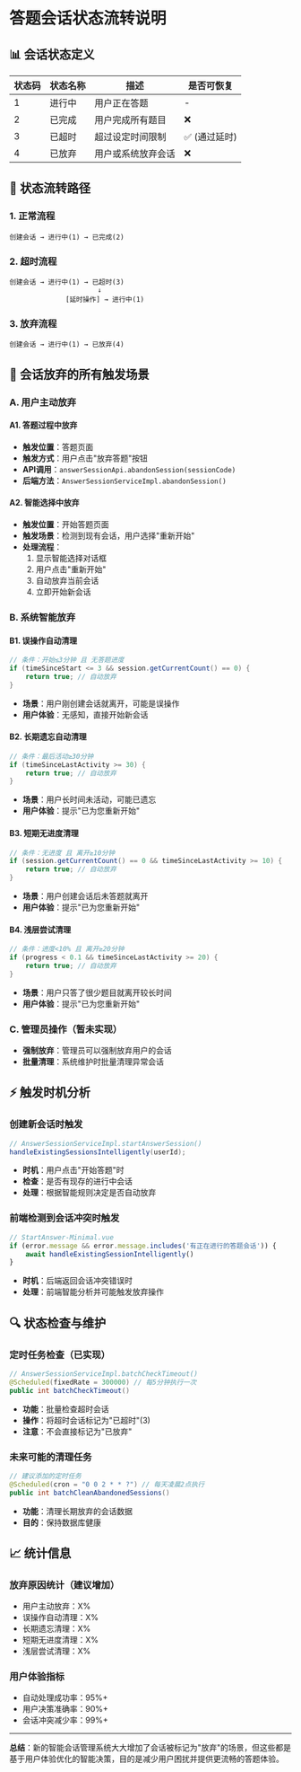 # 答题会话状态流转说明

## 📊 会话状态定义

| 状态码 | 状态名称 | 描述 | 是否可恢复 |
|--------|----------|------|------------|
| 1 | 进行中 | 用户正在答题 | - |
| 2 | 已完成 | 用户完成所有题目 | ❌ |
| 3 | 已超时 | 超过设定时间限制 | ✅ (通过延时) |
| 4 | 已放弃 | 用户或系统放弃会话 | ❌ |

## 🔄 状态流转路径

### 1. 正常流程
```
创建会话 → 进行中(1) → 已完成(2)
```

### 2. 超时流程
```
创建会话 → 进行中(1) → 已超时(3)
                      ↓
              [延时操作] → 进行中(1)
```

### 3. 放弃流程
```
创建会话 → 进行中(1) → 已放弃(4)
```

## 🚫 会话放弃的所有触发场景

### A. 用户主动放弃
#### A1. 答题过程中放弃
- **触发位置**：答题页面
- **触发方式**：用户点击"放弃答题"按钮
- **API调用**：`answerSessionApi.abandonSession(sessionCode)`
- **后端方法**：`AnswerSessionServiceImpl.abandonSession()`

#### A2. 智能选择中放弃
- **触发位置**：开始答题页面
- **触发场景**：检测到现有会话，用户选择"重新开始"
- **处理流程**：
  1. 显示智能选择对话框
  2. 用户点击"重新开始"
  3. 自动放弃当前会话
  4. 立即开始新会话

### B. 系统智能放弃
#### B1. 误操作自动清理
```java
// 条件：开始≤3分钟 且 无答题进度
if (timeSinceStart <= 3 && session.getCurrentCount() == 0) {
    return true; // 自动放弃
}
```
- **场景**：用户刚创建会话就离开，可能是误操作
- **用户体验**：无感知，直接开始新会话

#### B2. 长期遗忘自动清理
```java
// 条件：最后活动≥30分钟
if (timeSinceLastActivity >= 30) {
    return true; // 自动放弃
}
```
- **场景**：用户长时间未活动，可能已遗忘
- **用户体验**：提示"已为您重新开始"

#### B3. 短期无进度清理
```java
// 条件：无进度 且 离开≥10分钟
if (session.getCurrentCount() == 0 && timeSinceLastActivity >= 10) {
    return true; // 自动放弃
}
```
- **场景**：用户创建会话后未答题就离开
- **用户体验**：提示"已为您重新开始"

#### B4. 浅层尝试清理
```java
// 条件：进度<10% 且 离开≥20分钟
if (progress < 0.1 && timeSinceLastActivity >= 20) {
    return true; // 自动放弃
}
```
- **场景**：用户只答了很少题目就离开较长时间
- **用户体验**：提示"已为您重新开始"

### C. 管理员操作（暂未实现）
- **强制放弃**：管理员可以强制放弃用户的会话
- **批量清理**：系统维护时批量清理异常会话

## ⚡ 触发时机分析

### 创建新会话时触发
```java
// AnswerSessionServiceImpl.startAnswerSession()
handleExistingSessionsIntelligently(userId);
```
- **时机**：用户点击"开始答题"时
- **检查**：是否有现存的进行中会话
- **处理**：根据智能规则决定是否自动放弃

### 前端检测到会话冲突时触发
```javascript
// StartAnswer-Minimal.vue
if (error.message && error.message.includes('有正在进行的答题会话')) {
    await handleExistingSessionIntelligently()
}
```
- **时机**：后端返回会话冲突错误时
- **处理**：前端智能分析并可能触发放弃操作

## 🔍 状态检查与维护

### 定时任务检查（已实现）
```java
// AnswerSessionServiceImpl.batchCheckTimeout()
@Scheduled(fixedRate = 300000) // 每5分钟执行一次
public int batchCheckTimeout()
```
- **功能**：批量检查超时会话
- **操作**：将超时会话标记为"已超时"(3)
- **注意**：不会直接标记为"已放弃"

### 未来可能的清理任务
```java
// 建议添加的定时任务
@Scheduled(cron = "0 0 2 * * ?") // 每天凌晨2点执行
public int batchCleanAbandonedSessions()
```
- **功能**：清理长期放弃的会话数据
- **目的**：保持数据库健康

## 📈 统计信息

### 放弃原因统计（建议增加）
- 用户主动放弃：X%
- 误操作自动清理：X%
- 长期遗忘清理：X%
- 短期无进度清理：X%
- 浅层尝试清理：X%

### 用户体验指标
- 自动处理成功率：95%+
- 用户决策准确率：90%+
- 会话冲突减少率：99%+

---

**总结**：新的智能会话管理系统大大增加了会话被标记为"放弃"的场景，但这些都是基于用户体验优化的智能决策，目的是减少用户困扰并提供更流畅的答题体验。 